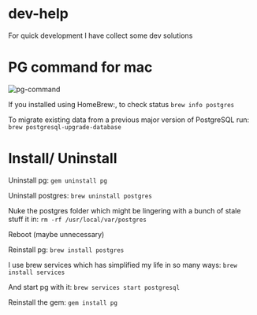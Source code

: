 # dev-help
For quick development I have collect some dev solutions

# PG command for mac
![pg-command](https://user-images.githubusercontent.com/18096618/169646141-00b5c7b4-6b4b-497a-be20-fa4a33f82e24.jpg)

If you installed using HomeBrew:, to check status `brew info postgres`

To migrate existing data from a previous major version of PostgreSQL run: `brew postgresql-upgrade-database`
  
# Install/ Uninstall
Uninstall pg: `gem uninstall pg`

Uninstall postgres: `brew uninstall postgres`


Nuke the postgres folder which might be lingering with a bunch of stale stuff it in: `rm -rf /usr/local/var/postgres`

Reboot (maybe unnecessary)

Reinstall pg: `brew install postgres`


I use brew services which has simplified my life in so many ways: `brew install services`


And start pg with it: `brew services start postgresql`


Reinstall the gem: `gem install pg`

